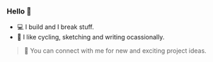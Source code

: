 ### Hello 👋

- 💻 I build and I break stuff.
- 🔭 I like cycling, sketching and writing ocassionally.

>🤗 You can connect with me for new and exciting project ideas.
